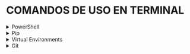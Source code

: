 # COMANDOS DE USO EN TERMINAL

<details>
<summary>PowerShell</summary>

> PowerShell es un entorno de linea de comandos basados en objetos

| Comando                                  | Complemento | Uso                                                  | Significado      |
| ---------------------------------------- | ----------- | ---------------------------------------------------- | ---------------- |
| cd <ruta>                                | ..          | Cambia de directorio                                 | Change Directory |
| ls                                       | -directory  | Lista todo el contenido del directorio               | List System      |
| ls -directory \| Select-Object -First 40 | n           | Lista todo el contenido del directorio               | List System      |
| cp <.origen> <.destino>                  |             | Copiar archivo y pegar                               | Copy             |
| mv <.origen> <.destino>                  |             | Mueve archivo o directorio                           | Move             |
| rm <nombre_archivo>                      | -r          | Elimina archivo o directorio                         | Remuve           |
| mkdir <nombre_directorio>                |             | Crea un nuevo directorio                             | Make Directory   |
| cls                                      | clear       | Limpia la pantalla de la terminal                    | Clear            |
| code .                                   |             | Abrir directorio con el editor de codigo VSCode      |                  |
| notepad <file_name.txt>                  |             | Abre archivos '.txt' con Block de notas              |                  |
| New-Item -ItemType -Name <file_name.txt> |             | Crea un archivos '.txt'                              |                  |
| hostname                                 |             | Muestra el nombre del host del sistema               |                  |
| ipconfig                                 |             | Muestra la configuracion de la red                   |                  |
| ping <direccion_ip>                      |             | Verificar conectividad con la direccion IP           |                  |
| echo $env:USERNAME                       |             | Muestra el nombre del usuario                        |                  |
| tree <directorio>                        |             | Muestra el arbol del directorio                      |                  |
| Get-Command                              |             | Obtiene todos los comandos disponibles en PowerShell |                  |

</details>

<details>    
<summary>Pip</summary>

> Python Package Index - PyPI: Sistema de gestion de paquetes de python

| Comando                                                             | Uso                                               |
| ------------------------------------------------------------------- | ------------------------------------------------- |
| pip install <nombre_del_paquete>                                    | Instalar un paquete                               |
| pip uninstall <nombre_del_paquete>                                  | Desinstalar un paquete                            |
| pip show <nombre_del_paquete>                                       | Mostrar información sobre un paquete instalado    |
| pip list                                                            | Listar todos los paquetes instalados              |
| pip install --upgrade <nombre_paquete>                              | Actualizar un paquete a la última versión         |
| pip search <término_de_búsqueda>                                    | Buscar paquetes                                   |
| pip freeze > requirements.txt                                       | Crear un archivo de requisitos (requirements.txt) |
| pip install -r requirements.txt                                     | Instalar paquetes desde un archivo de requisitos  |
| pip show -f <nombre_del_paquete>                                    | Mostrar la ubicación de un paquete instalado      |
| pip list --outdated                                                 | Listar los paquetes obsoletos                     |
| pip freeze \| ForEach-Object { pip uninstall -y $_.split('==')[0] } | Desinstalar todas las librerias listadas en pip   |

</details>


<details>
<summary>Virtual Environments</summary>

> Entornos virtuales

| Comando                          | Uso                                   |
| -------------------------------- | ------------------------------------- |
| python -m venv <nombre_venv>     | Crear un entorno virtual              |
| .\<nombre_venv>\Scripts\activate | Activar un entorno virtual en Windows |
| deactivate                       | Desactivar un entorno virtual         |

</details>

<details>
<summary>Git</summary>

| Comando                                    | Uso                                                                                        |
| ------------------------------------------ | ------------------------------------------------------------------------------------------ |
| git init                                   | Inicia un nuevo repositorio de Git                                                         |
| git status                                 | Agrega cambios al área de preparación                                                      |
| git add <archivo_o_directorio>             | Agrega cambios al área de preparación                                                      |
| git commit -m "Mensaje del commit"         | Registra los cambios en el repositorio                                                     |
| git log --all --oneline                    | Muestra el historial de commits --todos los commit --visualización en una sola línea       |
| git clone <url_del_repositorio>            | Clona un repositorio existente en un nuevo directorio                                      |
| git pull origin <rama>                     | Obtiene cambios desde un repositorio remoto y los fusiona en el repositorio local          |
| git push origin <rama>                     | Sube los cambios locales a un repositorio remoto                                           |
| git branch                                 | Lista las ramas en el repositorio                                                          |
| git checkout <nombre_de_rama>              | Cambia de rama o restaura archivos                                                         |
| git merge <rama_a_fusionar>                | Fusiona una rama en la rama actual                                                         |
| git remote -v                              | Muestra los repositorios remotos configurados                                              |
| git fetch origin                           | Obtiene los cambios del repositorio remoto sin fusionarlos                                 |
| git diff                                   | Muestra las diferencias entre cambios en el área de preparación y el directorio de trabajo |
| git reset --hard                           | Deshace cambios locales                                                                    |
| git tag -a <nombre_etiq> -m "Mensaje Etiq" | Crea, lista o borra etiquetas                                                              |



<details>
<summary>Creación y conexión de repositorio con GitHub</summary>

> Conexion con repositorio de GitHub
```
# Or create a new repository on the command line
git init
git add README.md
git commit -m "first commit"
git branch -M main
git remote add origin <URL-Repository>
git push -u origin main

# Or push an existing repository from the command line
git remote add origin <URL-Repository>
git branch -M main
git push -u origin main
```

> Script: Configuracion global
```
git config --global --list

# Abrir editor para cambiar las configuraciones globales 
> git config --global --edit

# Ejemplo de configuración
    	[user]
		    name = GaryMartAlvis
		    email = gary.martinez.alvis@gmail.com

    # Abrir archivo de configuración con notepad
    > notepad ~/.gitconfig

    # Configurar para abrir con un editor especifico
    > git config --global core.editor "notepad"</>
```

</details>

<details>
<summary>Pull request</summary>

Pasos para realizar un pull request
***
**Step 1: Hacer Fork del repositorio original**

Hacer un fork en GitHub significa crear una copia personal de un repositorio ajeno en tu propia cuenta de GitHub. Esto te permite trabajar en el proyecto sin afectar el repositorio original. La copia (fork) está vinculada al repositorio original, lo que facilita la colaboración y la contribución a proyectos de código abierto o a proyectos de otras personas.
- Ingresa a GitHub
- Encuentra el repositorio
- Abre el repositorio
- Hacer Fork:En la esquina superior derecha de la página del repositorio, encontrarás el botón "Fork". Haz clic en él.
- Elige la cuenta: Selecciona tu cuenta como destino para el fork. Esto creará una copia del repositorio en tu propia cuenta.
- Espera a que se complete: GitHub creará una copia del repositorio en tu cuenta. Esto puede tardar un momento, dependiendo del tamaño del repositorio.

****
**Step 2: Clona el repositorio en tu equipo**
~~~ 
git clone [URL_repositorio_original] 
~~~

***
**Step 3: Crea un rama para los trabajar en ella en los cambios del** 
~~~
git checkout -b nombre-de-tu-rama
~~~

***
**Step 4: Realizar cambios locales**

Realiza los cambios que desees en tu rama local. Puedes agregar, modificar o eliminar archivos según sea necesario.

***
**Step 5: Hacer commit de los cambios**

~~~~
git add .
git commit -m "Mensaje descriptivo de tus cambios"
~~~~

***
**Step 6: Subir cambios a tu repositorio Forked**

~~~
git push origin nombre-de-tu-rama
~~~

***
**Step 7: Crear el pull request**

* Ve a tu repositorio forked en GitHub.
* Cambia a la rama que acabas de crear.
* Haz clic en el botón "New Pull Request".

***
**Step 8: Completar la Información del Pull Request**

* Asegúrate de que la rama base (base branch) sea la rama correcta del repositorio original.
* Asegúrate de que la rama de comparación (compare branch) sea tu rama con los cambios.
* Proporciona un título y una descripción descriptiva para explicar tus cambios.

***
**Step 9: Crear el Pull Request**

* Haz clic en el botón "Create Pull Request".
* Añade comentarios adicionales si es necesario.

***
**Step 10: Espera la revisión y fusión**

Los propietarios del repositorio original revisarán tus cambios. Puede haber comentarios, preguntas o solicitudes de ajustes. Una vez que tus cambios sean aceptados y fusionados, tu Pull Request estará cerrado.

</details>
</details>